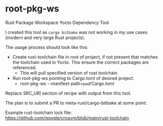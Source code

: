 # root-pkg-ws
Rust Package Workspace Yocto Dependency Tool

I created this tool as `cargo bitbake` was not working in my use cases (modern and very large Rust projects).

The usage process should look like this:
* Create rust-toolchain file in root of project, if not present that matches the toolchain used in Yocto.  This ensure the correct packages are referenced.
    * This will pull specified version of rust toolchain
* Run root-pkg-ws pointing to Cargo.toml of desired project.
    * root-pkg-ws --manifest-path=`pwd`/Cargo.toml

Replace SRC_URI section of recipe with output from this tool.

The plan is to submit a PR to meta-rust/cargo-bitbake at some point.


Example rust-toolchain lock file:  https://github.com/google/crosvm/blob/main/rust-toolchain
